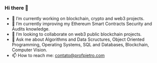 ### Hi there 👋

- 🔭 I’m currently working on blockchain, crypto and web3 projects.
- 🌱 I’m currently improving my Ethereum Smart Contracts Security and Audits knowledge.
- 👯 I’m looking to collaborate on web3 public blockchain projects.
- 💬 Ask me about Algorithms and Data Scructures, Object Oriented Programming, Operating Systems, SQL and Databases, Blockchain, Computer Vision.
- 📫 How to reach me: contato@profpietro.com
